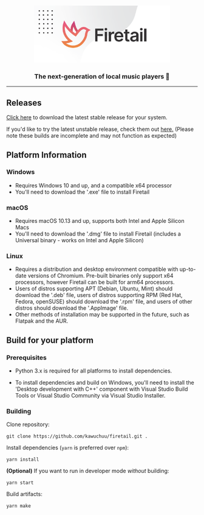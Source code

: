 <center>
    <img height="150" src="./banner.svg"/>
    <h3>The next-generation of local music players 🎵</h3>
</center>

---

## Releases

[Click here](https://github.com/kawuchuu/firetail/releases/latest) to download the latest stable release for your system.

If you'd like to try the latest unstable release, check them out [here.](https://github.com/kawuchuu/firetail/releases/continuous) (Please note these builds are incomplete and may not function as expected)

## Platform Information
### Windows
- Requires Windows 10 and up, and a compatible x64 processor
- You'll need to download the '.exe' file to install Firetail

### macOS
- Requires macOS 10.13 and up, supports both Intel and Apple Silicon Macs
- You'll need to download the '.dmg' file to install Firetail (includes a Universal binary - works on Intel and Apple Silicon)

### Linux
- Requires a distribution and desktop environment compatible with up-to-date versions of Chromium. Pre-built binaries only support x64 processors, however Firetail can be built for arm64 processors.
- Users of distros supporting APT (Debian, Ubuntu, Mint) should download the '.deb' file, users of distros supporting RPM (Red Hat, Fedora, openSUSE) should download the '.rpm' file, and users of other distros should download the '.AppImage' file.
- Other methods of installation may be supported in the future, such as Flatpak and the AUR.

## Build for your platform

### Prerequisites
- Python 3.x is required for all platforms to install dependencies.

- To install dependencies and build on Windows, you'll need to install the 'Desktop development with C++' component with Visual Studio Build Tools or Visual Studio Community via Visual Studio Installer.

### Building

Clone repository:
```
git clone https://github.com/kawuchuu/firetail.git .
```
Install dependencies (`yarn` is preferred over `npm`):
```
yarn install
```
**(Optional)** If you want to run in developer mode *without* building:
```
yarn start
```
Build artifacts:
```
yarn make
```